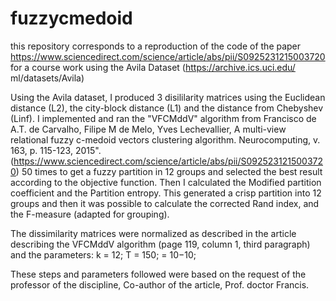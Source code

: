 # fuzzycmedoid
this repository corresponds to a reproduction of the code of the paper https://www.sciencedirect.com/science/article/abs/pii/S0925231215003720 for a course work using the Avila Dataset (https://archive.ics.uci.edu/ ml/datasets/Avila)


Using the Avila dataset, I produced 3 disililarity matrices using the Euclidean distance (L2), the city-block distance (L1) and the distance from Chebyshev (Linf).
I implemented and ran the "VFCMddV" algorithm from Francisco de A.T. de Carvalho, Filipe M de Melo, Yves Lechevallier, A multi-view relational fuzzy c-medoid vectors clustering algorithm.
Neurocomputing, v. 163, p. 115-123, 2015".(https://www.sciencedirect.com/science/article/abs/pii/S0925231215003720) 50 times to get a fuzzy partition in 12
groups and selected the best result according to the objective function.
Then I calculated the Modified partition coefficient and the Partition entropy. This generated a crisp partition into 12 groups and then it was possible to calculate the corrected Rand index, and the F-measure
(adapted for grouping).

The dissimilarity matrices were normalized as described in the article describing the VFCMddV algorithm (page 119, column 1, third paragraph) and the parameters: k = 12; T = 150; = 10−10;

These steps and parameters followed were based on the request of the professor of the discipline, Co-author of the article, Prof. doctor Francis.

